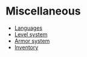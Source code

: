 # Miscellaneous
* [Languages](languages/en.md)
* [Level system](level_system/en.md)
* [Armor system](armor/en.md)
* [Inventory](inventory/en.md) 